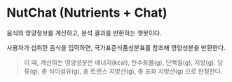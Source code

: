 # NutChat (**Nut**rients + **Chat**)
음식의 영양정보를 계산하고, 분석 결과를 반환하는 챗봇이다.

사용자가 섭취한 음식을 입력하면,  국가표준식품성분표를 참조해 영양성분을 반환한다.

> 이 때, 계산하는 영양성분은 에너지(kcal), 탄수화물(g), 단백질(g), 지방(g), 당류(g), 총 식이섬유(g), 총 트랜스 지방산(g), 총 포화 지방산(g) 으로 한정한다.

##